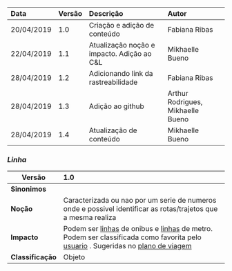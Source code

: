 |Data|Versão|Descrição|Autor|
|:---|:---|:---|:---|
|20/04/2019|1.0|Criação e adição de conteúdo|Fabiana Ribas|
|22/04/2019|1.1|Atualização noção e impacto. Adição ao C&L|Mikhaelle Bueno|
|28/04/2019|1.2|Adicionando link da rastreabilidade|Fabiana Ribas|
|28/04/2019|1.3|Adição ao github|Arthur Rodrigues, Mikhaelle Bueno|
|28/04/2019|1.4|Atualização de conteúdo|Mikhaelle Bueno|

### ***<a name="linha">Linha</a>***


|Versão|1.0
|-|:-|
|**Sinonimos**|
|**Noção**|Caracterizada ou nao por um serie de numeros onde e possivel identificar as rotas/trajetos que a mesma realiza|
|**Impacto**|Podem ser [linhas](#linhas) de onibus e [linhas](#linhas) de metro. Podem ser classificada como favorita pelo [usuario](#usuario) . Sugeridas no [plano de viagem](#plano-de-viagem) |
|**Classificação**| Objeto
